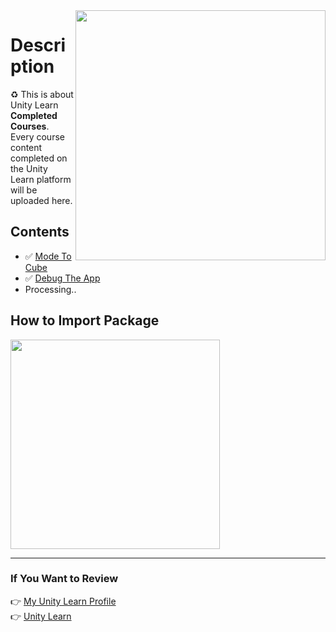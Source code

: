 <img src="https://i.imgur.com/KVuSGth.gif" align="right" height="400">

# Description
:recycle: This is about Unity Learn **Completed Courses**. Every course content completed on the Unity Learn platform will be uploaded here.

## Contents
- ✅ [Mode To Cube](https://learn.unity.com/tutorial/mod-the-cube)
- ✅ [Debug The App](https://learn.unity.com/tutorial/debug-the-app)
- Processing..
## How to Import Package
<img src="https://github.com/Fartomy/Unity-Learn-Projects/blob/main/images/package.gif" align="center" height="335">
<hr/>

### If You Want to Review
👉 [My Unity Learn Profile](https://learn.unity.com/u/5ef45eccedbc2a001fb1037f?tab=profile) <br/>
👉 [Unity Learn](https://learn.unity.com)
